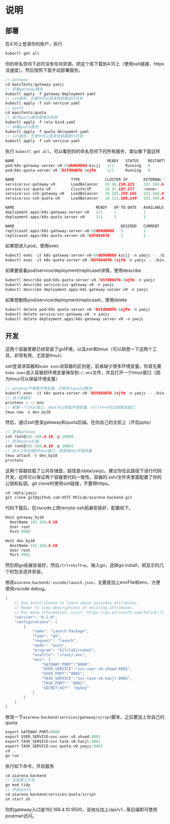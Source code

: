 # 说明

## 部署

在4.10上登录你的账户，执行

```c
kubectl get all
```

你的命名空间下此时没有任何资源。把这个库下载到4.10上（使用ssh链接，https没速度）。然后按照下面手动部署服务。

```c
// gateway
cd manifests/gateway-yaojc
// 部署gateway服务
kubectl apply -f gateway-deployment.yaml
// ssh服务，方便你可以登录该容器进行开发
kubectl apply -f ssh-service.yaml
// quota
cd manifests/quota
// 赋予quota模块管理员权限
kubectl apply -f role-bind.yaml
// 部署quota服务
kubectl apply -f quota-deloyment.yaml
// ssh服务，方便你可以登录该容器进行开发
kubectl apply -f ssh-service.yaml
```

执行 `kubectl get all`，可以看到你的命名空间下的所有服务，类似像下面这样

```c
NAME                                         READY   STATUS    RESTARTS   AGE
pod/k8s-gateway-server-v0-68db9dd68d-kzcjj   1/1     Running   0          110s
pod/k8s-quota-server-v0-7b5fd846f6-8xjfm     1/1     Running   0          14s

NAME                         TYPE           CLUSTER-IP       EXTERNAL-IP    PORT(S)     AGE
service/svc-gateway-v0       LoadBalancer   10.96.210.225    192.168.4.10   10003/TCP   110s
service/svc-quota-v0         ClusterIP      10.97.197.177    <none>         8003/TCP    14s
service/svc-ssh-gateway-v0   LoadBalancer   10.105.255.161   192.168.4.10   20000/TCP   116s
service/svc-ssh-quota-v0     LoadBalancer   10.111.163.149   192.168.4.10   20001/TCP   20s

NAME                                    READY   UP-TO-DATE   AVAILABLE   AGE
deployment.apps/k8s-gateway-server-v0   1/1     1            1           110s
deployment.apps/k8s-quota-server-v0     1/1     1            1           14s

NAME                                               DESIRED   CURRENT   READY   AGE
replicaset.apps/k8s-gateway-server-v0-68db9dd68d   1         1         1       110s
replicaset.apps/k8s-quota-server-v0-7b5fd846f6     1         1         1       14s
```

如果想进入pod，使用exec

```c
kubectl exec -it k8s-gateway-server-v0-68db9dd68d-kzcjj -n yaojc -- /bin/zsh
kubectl exec -it k8s-quota-server-v0-7b5fd846f6-8xjfm -n yaojc -- /bin/zsh
```

如果要查看pod/service/deployment/replicaset详情，使用describe

```c
kubectl describe pod/k8s-quota-server-v0-7b5fd846f6-8xjfm -n yaojc
kubectl describe service/svc-gateway-v0 -n yaojc
kubectl describe deployment.apps/k8s-gateway-server-v0 -n yaojc
```

如果想删除pod/service/deployment/replicaset，使用delete

```c
kubectl delete pod/k8s-quota-server-v0-7b5fd846f6-8xjfm -n yaojc
kubectl delete service/svc-gateway-v0 -n yaojc
kubectl delete deployment.apps/k8s-gateway-server-v0 -n yaojc
```

## 开发

这两个容器里都已经安装了go环境，以及zsh和tmux（可以熟悉一下这两个工具，非常有用，尤其是tmux）

ssh登录进容器和`kube exec`进容器的区别是，前者缺少很多环境变量。你首先要`kube exec`进入容器把环境变量保存到`~/.env`文件，并且打开一个tmux窗口（因为tmux可以保留环境变量）

```c
// gateway不需要环境变量，只需进入quota模块
kubectl exec -it k8s-quota-server-v0-7b5fd846f6-8xjfm -n yaojc -- /bin/zsh
// 进入容器后
printenv > ~/.env
// 新建一个tmux窗口，tmux可以保留环境变量，ctrl+b+d可以脱离该窗口
tmux new -s dev_by10
```

然后，通过ssh登录gateway和quota后端。在你自己的主机上（开启pptp）

```c
// 登录gateway
ssh root@192.168.4.10 -p 20000
// 登录quota后端
ssh root@192.168.4.10 -p 20001
// 进入之前创建的tmux窗口，里面有k8s环境变量
tmux attach -t dev_by10
printenv
```

这两个容器挂载了公共存储盘，路径是/data/yaojc。建议你在此路径下进行代码开发，这样可以保证两个容器里代码一致性。容器的.ssh/文件夹里面配置了你的公钥和私钥。git clone时使用ssh链接，不要用https。

```c
cd /data/yaojc
git clone git@github.com:USTC-MCCLab/aiarena-backend.git
```

代码下载后，在vscode上把remote-ssh拓展安装好，配置如下。

```c
Host gateway_by10
  HostName 192.168.4.10
  User root
  Port 9900

Host dev_by10
  HostName 192.168.4.10
  User root
  Port 9901
```

然后把go拓展安装好，然后`ctrl+shift+p`，输入go，选择go install，把显示的几个的包全选并安装。

修改`aiarena-backend/.vscode/launch.json`，主要是加上envFile和env，方便使用vscode debug。

```c
{
    // Use IntelliSense to learn about possible attributes.
    // Hover to view descriptions of existing attributes.
    // For more information, visit: https://go.microsoft.com/fwlink/?linkid=830387
    "version": "0.2.0",
    "configurations": [
        {
            "name": "Launch Package",
            "type": "go",
            "request": "launch",
            "mode": "auto",
            "program": "${fileDirname}",
            "envFile": "/root/.env",
            "env": {
                "GATEWAY_PORT":"8000", 
                "USER_SERVICE":"svc-user-v0.shuwd:8001", 
                "USER_PORT":"8001", 
                "TASK_SERVICE":"svc-task-v0.hanjl:8002", 
                "TASK_PORT": "8002",
                "SECRET_KEY": "mykey"
            }
        }
    ]
}
```

修改一下`aiarena-backend/services/gateway/script`脚本，之后要加上你自己的quota

```c
export GATEWAY_PORT=8000
export USER_SERVICE=svc-user-v0.shuwd:8001
export TASK_SERVICE=svc-task-v0.hanjl:8002
export TASK_SERVICE=svc-quota-v0.yaojc:8003
cd ..
go run .
```

执行如下命令，开启服务

```c
cd aiarena-backend
// 安装第三方包
go mod tidy
// 开启quota
cd aiarena-backend/services/quota/script
sh start.sh
```

你的gateway入口是192.168.4.10:9500，该地址加上/api/v1...等后缀即可使用postman访问。
